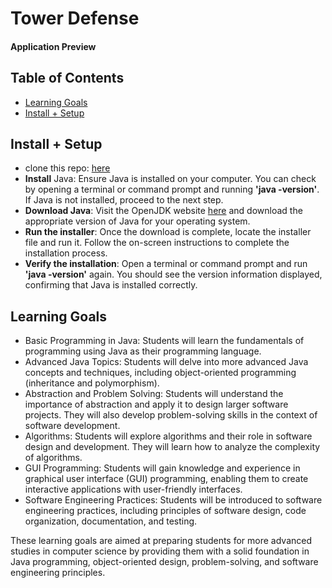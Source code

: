 # Tower Defense
#### Application Preview

## Table of  Contents
  - [Learning Goals](#Learning-Goals)
  - [Install + Setup](#set-up)

## Install + Setup
- clone this repo: [here](https://github.com/tstaros23/Tower-Defense)
- **Install** Java: Ensure Java is installed on your computer. You can check by opening a terminal or command prompt and running **'java -version'**. If Java is not installed, proceed to the next step.
- **Download Java**: Visit the OpenJDK website [here](https://adoptopenjdk.net/) and download the appropriate version of Java for your operating system.
- **Run the installer**: Once the download is complete, locate the installer file and run it. Follow the on-screen instructions to complete the installation process.
- **Verify the installation**: Open a terminal or command prompt and run **'java -version'** again. You should see the version information displayed, confirming that Java is installed correctly.


## Learning Goals
  - Basic Programming in Java: Students will learn the fundamentals of programming using Java as their programming language.
  - Advanced Java Topics: Students will delve into more advanced Java concepts and techniques, including object-oriented programming (inheritance and polymorphism).
  - Abstraction and Problem Solving: Students will understand the importance of abstraction and apply it to design larger software projects. They will also develop problem-solving skills in the context of software development.
  - Algorithms: Students will explore algorithms and their role in software design and development. They will learn how to analyze the complexity of algorithms.
  - GUI Programming: Students will gain knowledge and experience in graphical user interface (GUI) programming, enabling them to create interactive applications with user-friendly interfaces.
  - Software Engineering Practices: Students will be introduced to software engineering practices, including principles of software design, code organization, documentation, and testing.

These learning goals are aimed at preparing students for more advanced studies in computer science by providing them with a solid foundation in Java programming, object-oriented design, problem-solving, and software engineering principles.
